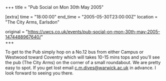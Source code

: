 +++
title = "Pub Social on Mon 30th May 2005"

[extra]
time = "18:00:00"
end_time = "2005-05-30T23:00:00Z"
location = "The City Arms, Earlsdon"

original = "https://uwcs.co.uk/events/pub-social-on-mon-30th-may-2005-1474488967640/"    
+++

To get to the Pub simply hop on a No.12 bus from either Campus or Westwood toward Coventry which will takes 10-15 mins tops and you'll see the pub (The City Arms) on the corner of a small roundabout. We are pretty easy to spot. If you get lost email c.m.dives@warwick.ac.uk in advance. I look forward to seeing you there.

